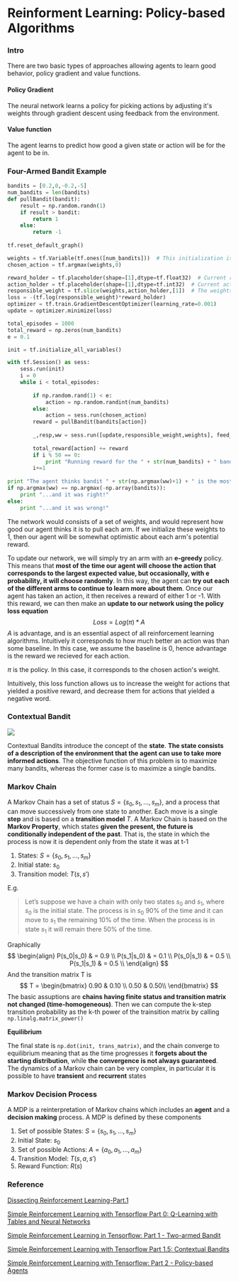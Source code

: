 # Reinforment Learning: Policy-based Algorithms

### Intro

There are two basic types of approaches allowing agents to learn good behavior, policy gradient and value functions.

#### Policy Gradient

The neural network learns a policy for picking actions by adjusting it's weights through gradient descent using feedback from the environment.

#### Value function

The agent learns to predict how good a given state or action will be for the agent to be in.

### Four-Armed Bandit Example

```python
bandits = [0.2,0,-0.2,-5]
num_bandits = len(bandits)
def pullBandit(bandit):
    result = np.random.randn(1)
    if result > bandit:
        return 1
    else:
        return -1
    
tf.reset_default_graph()

weights = tf.Variable(tf.ones([num_bandits]))  # This initialization is one of best
chosen_action = tf.argmax(weights,0)

reward_holder = tf.placeholder(shape=[1],dtype=tf.float32)  # Current reward
action_holder = tf.placeholder(shape=[1],dtype=tf.int32)  # Current action
responsible_weight = tf.slice(weights,action_holder,[1])  # The weights of current action
loss = -(tf.log(responsible_weight)*reward_holder)
optimizer = tf.train.GradientDescentOptimizer(learning_rate=0.001)
update = optimizer.minimize(loss)

total_episodes = 1000
total_reward = np.zeros(num_bandits)
e = 0.1

init = tf.initialize_all_variables()

with tf.Session() as sess:
    sess.run(init)
    i = 0
    while i < total_episodes:
        
        if np.random.rand(1) < e:
            action = np.random.randint(num_bandits)
        else:
            action = sess.run(chosen_action)
        reward = pullBandit(bandits[action])
        
        _,resp,ww = sess.run([update,responsible_weight,weights], feed_dict={reward_holder:[reward],action_holder:[action]})
        
        total_reward[action] += reward
        if i % 50 == 0:
            print "Running reward for the " + str(num_bandits) + " bandits: " + str(total_reward)
        i+=1
        
print "The agent thinks bandit " + str(np.argmax(ww)+1) + " is the most promising...."
if np.argmax(ww) == np.argmax(-np.array(bandits)):
    print "...and it was right!"
else:
    print "...and it was wrong!"
```

The network would consists of a set of weights, and would represent how good our agent thinks it is to pull each arm. If we initialize these weights to 1, then our agent will be somewhat optimistic about each arm's potential reward.

To update our network, we will simply try an arm with an **e-greedy** policy. This means that **most of the time our agent will choose the action that corresponds to the largest expected value, but occasionally, with e probability, it will choose randomly**. In this way, the agent can **try out each of the different arms to continue to learn more about them**. Once our agent has taken an action, it then receives a reward of either 1 or -1. With this reward, we can then make an **update to our network using the policy loss equation**
$$
Loss = Log(\pi) * A
$$
$A$ is advantage, and is an essential aspect of all reinforcement learning algorithms. Intuitively it corresponds to how much better an action was than some baseline. In this case, we assume the baseline is 0, hence advantage is the reward we recieved for each action.

$\pi$ is the policy. In this case, it corresponds to the chosen action's weight.

Intuitively, this loss function allows us to increase the weight for actions that yielded a positive reward, and decrease them for actions that yielded a negative word.

### Contextual Bandit

![](/assets/contextual_bandits.png)

Contextual Bandits introduce the concept of the **state**. **The state consists of a description of the environment that the agent can use to take more informed actions**. The objective function of this problem is to maximize many bandits, whereas the former case is to maximize a single bandits.

### Markov Chain

A Markov Chain has a set of status $S = \{s_0, s_1, ..., s_m \}$, and a process that can move successively from one state to another. Each move is a single **step** and is based on a **transition model** $T$. A Markov Chain is based on the **Markov Property**, which states **given the present, the future is conditionally independent of the past**. That is, the state in which the process is now it is dependent only from the state it was at t-1

1. States: $S = \{s_0, s_1, ..., s_m \}$
2. Initial state: $s_0$
3. Transition model: $T(s, s')$

E.g.

> Let’s suppose we have a chain with only two states $s_0$ and $s_1$, where $s_0$ is the initial state. The process is in $s_0$ 90% of the time and it can move to $s_1$ the remaining 10% of the time. When the process is in state $s_1$ it will remain there 50% of the time.

Graphically
$$
\begin{align}
P(s_0|s_0) & = 0.9 \\
P(s_1|s_0) & = 0.1 \\
P(s_0|s_1) & = 0.5 \\
P(s_1|s_1) & = 0.5 \\
\end{align}
$$
And the transition matrix T is 
$$
T = \begin{bmatrix}
0.90 &  0.10 \\
0.50 & 0.50\\
\end{bmatrix}
$$
The basic assuptions are **chains having finite status and transition matrix not changed (time-homogeneous)**. Then we can compute the k-step transition probability as the k-th power of the trainsition matrix by calling `np.linalg.matrix_power()`

**Equilibrium**

The final state is `np.dot(init, trans_matrix)`, and the chain converge to equilibrium meaning that as the time progresses it **forgets about the starting distribution**, while **the convergence is not always guaranteed**. The dynamics of a Markov chain can be very complex, in particular it is possible to have **transient** and **recurrent** states

### Markov Decision Process

A MDP is a reinterpretation of Markov chains which includes an **agent** and a **decision making** process. A MDP is defined by these components

1.  Set of possible States: $S = \{s_0, s_1, ..., s_m \}$
2.  Initial State: $s_0$
3.  Set of possible Actions: $A = \{a_0, a_1, ..., a_m \}$
4.  Transition Model: $T(s, a, s')$
5.  Reward Function: $R(s)$

### Reference 

[Dissecting Reinforcement Learning-Part.1](https://mpatacchiola.github.io/blog/2016/12/09/dissecting-reinforcement-learning.html)

[Simple Reinforcement Learning with Tensorflow Part 0: Q-Learning with Tables and Neural Networks](https://medium.com/emergent-future/simple-reinforcement-learning-with-tensorflow-part-0-q-learning-with-tables-and-neural-networks-d195264329d0)

[Simple Reinforcement Learning in Tensorflow: Part 1 - Two-armed Bandit](https://medium.com/@awjuliani/super-simple-reinforcement-learning-tutorial-part-1-fd544fab149)

[Simple Reinforcement Learning with Tensorflow Part 1.5: Contextual Bandits](https://medium.com/emergent-future/simple-reinforcement-learning-with-tensorflow-part-1-5-contextual-bandits-bff01d1aad9c)

[Simple Reinforcement Learning with Tensorflow: Part 2 - Policy-based Agents](https://medium.com/@awjuliani/super-simple-reinforcement-learning-tutorial-part-2-ded33892c724)

